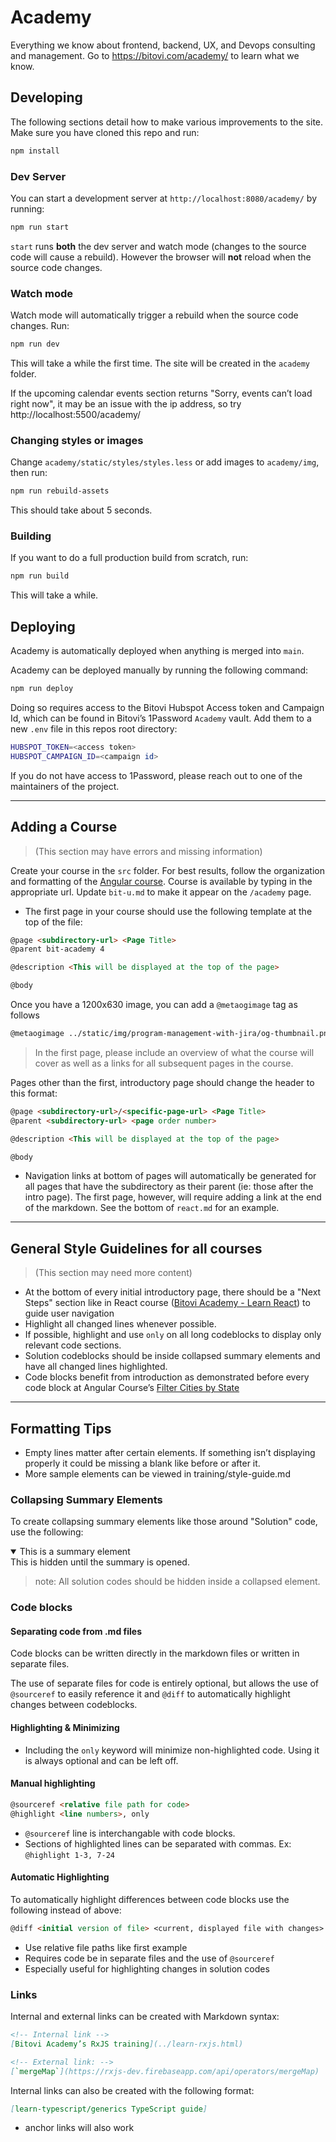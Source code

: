 # Academy

Everything we know about frontend, backend, UX, and Devops consulting and management. Go to https://bitovi.com/academy/ to learn what we know.

## Developing

The following sections detail how to make various improvements to the site. Make sure you have cloned this repo and run:

```sh
npm install
```

### Dev Server

You can start a development server at `http://localhost:8080/academy/` by running:

```sh
npm run start
```

`start` runs **both** the dev server and watch mode (changes to the source code will cause a
rebuild). However the browser will **not** reload when the source code changes.

### Watch mode

Watch mode will automatically trigger a rebuild when the source code changes. Run:

```sh
npm run dev
```

This will take a while the first time. The site will be created in the `academy` folder.

If the upcoming calendar events section returns "Sorry, events can’t load right now", it may be an issue with the ip address, so try http://localhost:5500/academy/

### Changing styles or images

Change `academy/static/styles/styles.less` or add images to `academy/img`, then run:

```sh
npm run rebuild-assets
```

This should take about 5 seconds.

### Building

If you want to do a full production build from scratch, run:

```sh
npm run build
```

This will take a while.

## Deploying

Academy is automatically deployed when anything is merged into `main`.

Academy can be deployed manually by running the following command:

```sh
npm run deploy
```

Doing so requires access to the Bitovi Hubspot Access token and Campaign Id, which can be found in Bitovi’s 1Password `Academy` vault. Add them to a new `.env` file in this repos root directory:

```sh
HUBSPOT_TOKEN=<access token>
HUBSPOT_CAMPAIGN_ID=<campaign id>
```

If you do not have access to 1Password, please reach out to one of the maintainers of the project.

---

## Adding a Course

> (This section may have errors and missing information)

Create your course in the `src` folder. For best results, follow the organization and formatting of the [Angular course](/src/angular/). Course is available by typing in the appropriate url. Update `bit-u.md` to make it appear on the `/academy` page.

- The first page in your course should use the following template at the top of the file:

```md
@page <subdirectory-url> <Page Title>
@parent bit-academy 4

@description <This will be displayed at the top of the page>

@body
```

Once you have a 1200x630 image, you can add a `@metaogimage` tag as follows

```md
@metaogimage ../static/img/program-management-with-jira/og-thumbnail.png
```



> In the first page, please include an overview of what the course will cover as well as a links for all subsequent pages in the course.

Pages other than the first, introductory page should change the header to this format:

```md
@page <subdirectory-url>/<specific-page-url> <Page Title>
@parent <subdirectory-url> <page order number>

@description <This will be displayed at the top of the page>

@body
```

- Navigation links at bottom of pages will automatically be generated for all pages that have the subdirectory as their parent (ie: those after the intro page). The first page, however, will require adding a link at the end of the markdown. See the bottom of `react.md` for an example.

---

## General Style Guidelines for all courses

> (This section may need more content)

- At the bottom of every initial introductory page, there should be a "Next Steps" section like in React course ([Bitovi Academy - Learn React](https://www.bitovi.com/academy/learn-react.html)) to guide user navigation
- Highlight all changed lines whenever possible.
- If possible, highlight and use `only` on all long codeblocks to display only relevant code sections.
- Solution codeblocks should be inside collapsed summary elements and have all changed lines highlighted.
- Code blocks benefit from introduction as demonstrated before every code block at Angular Course’s [Filter Cities by State](https://www.bitovi.com/academy/learn-angular/form-value-changes.html)

---

## Formatting Tips

- Empty lines matter after certain elements. If something isn’t displaying properly it could be missing a blank like before or after it.
- More sample elements can be viewed in training/style-guide.md

### Collapsing Summary Elements

To create collapsing summary elements like those around "Solution" code, use the following:

<!-- ```js -->
<details open>
<summary>This is a summary element</summary>
This is hidden until the summary is opened.

</details>
<!-- ``` -->

> note: All solution codes should be hidden inside a collapsed element.

### Code blocks

#### Separating code from .md files

Code blocks can be written directly in the markdown files or written in separate files.

The use of separate files for code is entirely optional, but allows the use of `@sourceref` to easily reference it and `@diff` to automatically highlight changes between codeblocks.

#### Highlighting & Minimizing

- Including the `only` keyword will minimize non-highlighted code. Using it is always optional and can be left off.

#### Manual highlighting

```md
@sourceref <relative file path for code>
@highlight <line numbers>, only
```

- `@sourceref` line is interchangable with code blocks.
- Sections of highlighted lines can be separated with commas. Ex: `@highlight 1-3, 7-24`

#### Automatic Highlighting

To automatically highlight differences between code blocks use the following instead of above:

```md
@diff <initial version of file> <current, displayed file with changes> only
```

- Use relative file paths like first example
- Requires code be in separate files and the use of `@sourceref`
- Especially useful for highlighting changes in solution codes

### Links

Internal and external links can be created with Markdown syntax:

```md
<!-- Internal link -->
[Bitovi Academy’s RxJS training](../learn-rxjs.html)

<!-- External link: -->
[`mergeMap`](https://rxjs-dev.firebaseapp.com/api/operators/mergeMap)
```

Internal links can also be created with the following format:

```md
[learn-typescript/generics TypeScript guide]
```

- anchor links will also work

